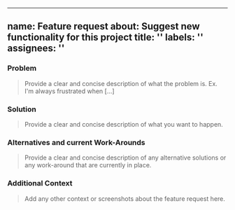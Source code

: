 <!--
SPDX-FileCopyrightText: 2025 Benno Bielmeier

SPDX-License-Identifier: CC0-1.0
-->

---
name: Feature request
about: Suggest new functionality for this project
title: ''
labels: ''
assignees: ''
---

### Problem

> Provide a clear and concise description of what the problem is. Ex. I'm always frustrated when [...]

### Solution

> Provide a clear and concise description of what you want to happen.

### Alternatives and current Work-Arounds

> Provide a clear and concise description of any alternative solutions or any work-around that are currently in place.

### Additional Context

> Add any other context or screenshots about the feature request here.
